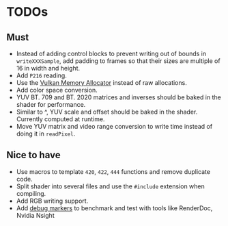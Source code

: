 # TODOs

## Must
- Instead of adding control blocks to prevent writing out of bounds in `writeXXXSample`, add padding to frames so that their sizes are multiple of 16 in width and height.
- Add `P216` reading.
- Use the [Vulkan Memory Allocator](https://gpuopen.com/vulkan-memory-allocator/) instead of raw allocations.
- Add color space conversion.
- YUV BT. 709 and BT. 2020 matrices and inverses should be baked in the shader for performance.
- Similar to ^, YUV scale and offset should be baked in the shader. Currently computed at runtime.
- Move YUV matrix and video range conversion to write time instead of doing it in `readPixel`.

## Nice to have
- Use macros to template `420`, `422`, `444` functions and remove duplicate code.
- Split shader into several files and use the `#include` extension when compiling.
- Add RGB writing support.
- Add [debug markers](https://www.saschawillems.de/blog/2016/05/28/tutorial-on-using-vulkans-vk_ext_debug_marker-with-renderdoc/) to benchmark and test with tools like RenderDoc, Nvidia Nsight
